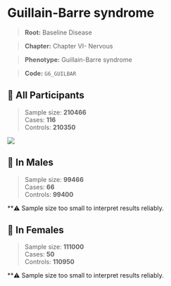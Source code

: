 # Guillain-Barre syndrome

> **Root:** Baseline Disease  

> **Chapter:** Chapter VI- Nervous  

> **Phenotype:** Guillain-Barre syndrome  

> **Code:** `G6_GUILBAR`

## 🧪 All Participants  
> Sample size: **210466**  
> Cases: **116**  
> Controls: **210350**
<img src="/Disease/Figures/ALL/Incidence/G6_GUILBAR.png"/>
<CsvTable src="/Disease/Data/ALL/Incidence/COX_G6_GUILBAR.csv" label="🔍 View full results" />

## 👨 In Males  
> Sample size: **99466**  
> Cases: **66**  
> Controls: **99400**

**⚠️ Sample size too small to interpret results reliably.


## 👩 In Females  
> Sample size: **111000**  
> Cases: **50**  
> Controls: **110950**

**⚠️ Sample size too small to interpret results reliably.

